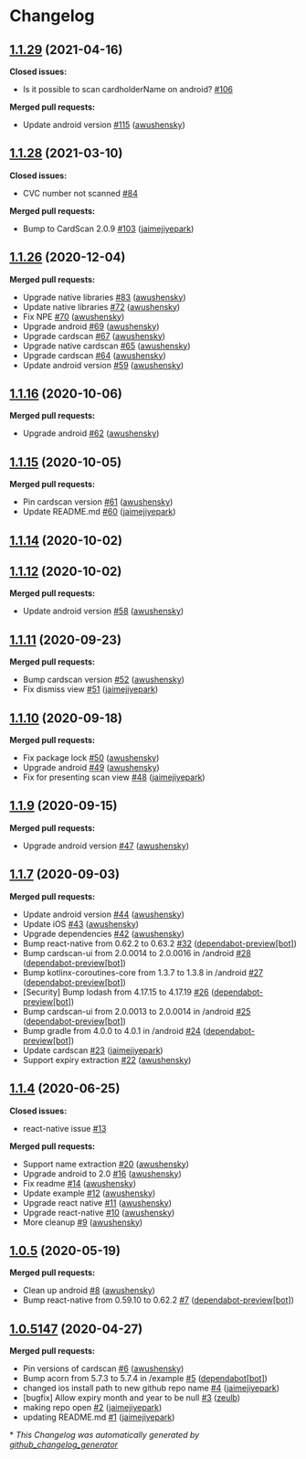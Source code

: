 # Changelog

## [1.1.29](https://github.com/getbouncer/react-native-cardscan/tree/1.1.29) (2021-04-16)

**Closed issues:**

- Is it possible to scan cardholderName on android? [\#106](https://github.com/getbouncer/react-native-cardscan/issues/106)

**Merged pull requests:**

- Update android version [\#115](https://github.com/getbouncer/react-native-cardscan/pull/115) ([awushensky](https://github.com/awushensky))

## [1.1.28](https://github.com/getbouncer/react-native-cardscan/tree/1.1.28) (2021-03-10)

**Closed issues:**

- CVC number not scanned [\#84](https://github.com/getbouncer/react-native-cardscan/issues/84)

**Merged pull requests:**

- Bump to CardScan 2.0.9 [\#103](https://github.com/getbouncer/react-native-cardscan/pull/103) ([jaimejiyepark](https://github.com/jaimejiyepark))

## [1.1.26](https://github.com/getbouncer/react-native-cardscan/tree/1.1.26) (2020-12-04)

**Merged pull requests:**

- Upgrade native libraries [\#83](https://github.com/getbouncer/react-native-cardscan/pull/83) ([awushensky](https://github.com/awushensky))
- Update native libraries [\#72](https://github.com/getbouncer/react-native-cardscan/pull/72) ([awushensky](https://github.com/awushensky))
- Fix NPE [\#70](https://github.com/getbouncer/react-native-cardscan/pull/70) ([awushensky](https://github.com/awushensky))
- Upgrade android [\#69](https://github.com/getbouncer/react-native-cardscan/pull/69) ([awushensky](https://github.com/awushensky))
- Upgrade cardscan [\#67](https://github.com/getbouncer/react-native-cardscan/pull/67) ([awushensky](https://github.com/awushensky))
- Upgrade native cardscan [\#65](https://github.com/getbouncer/react-native-cardscan/pull/65) ([awushensky](https://github.com/awushensky))
- Upgrade cardscan [\#64](https://github.com/getbouncer/react-native-cardscan/pull/64) ([awushensky](https://github.com/awushensky))
- Update android version [\#59](https://github.com/getbouncer/react-native-cardscan/pull/59) ([awushensky](https://github.com/awushensky))

## [1.1.16](https://github.com/getbouncer/react-native-cardscan/tree/1.1.16) (2020-10-06)

**Merged pull requests:**

- Upgrade android [\#62](https://github.com/getbouncer/react-native-cardscan/pull/62) ([awushensky](https://github.com/awushensky))

## [1.1.15](https://github.com/getbouncer/react-native-cardscan/tree/1.1.15) (2020-10-05)

**Merged pull requests:**

- Pin cardscan version [\#61](https://github.com/getbouncer/react-native-cardscan/pull/61) ([awushensky](https://github.com/awushensky))
- Update README.md [\#60](https://github.com/getbouncer/react-native-cardscan/pull/60) ([jaimejiyepark](https://github.com/jaimejiyepark))

## [1.1.14](https://github.com/getbouncer/react-native-cardscan/tree/1.1.14) (2020-10-02)

## [1.1.12](https://github.com/getbouncer/react-native-cardscan/tree/1.1.12) (2020-10-02)

**Merged pull requests:**

- Update android version [\#58](https://github.com/getbouncer/react-native-cardscan/pull/58) ([awushensky](https://github.com/awushensky))

## [1.1.11](https://github.com/getbouncer/react-native-cardscan/tree/1.1.11) (2020-09-23)

**Merged pull requests:**

- Bump cardscan version [\#52](https://github.com/getbouncer/react-native-cardscan/pull/52) ([awushensky](https://github.com/awushensky))
- Fix dismiss view [\#51](https://github.com/getbouncer/react-native-cardscan/pull/51) ([jaimejiyepark](https://github.com/jaimejiyepark))

## [1.1.10](https://github.com/getbouncer/react-native-cardscan/tree/1.1.10) (2020-09-18)

**Merged pull requests:**

- Fix package lock [\#50](https://github.com/getbouncer/react-native-cardscan/pull/50) ([awushensky](https://github.com/awushensky))
- Upgrade android [\#49](https://github.com/getbouncer/react-native-cardscan/pull/49) ([awushensky](https://github.com/awushensky))
- Fix for presenting scan view [\#48](https://github.com/getbouncer/react-native-cardscan/pull/48) ([jaimejiyepark](https://github.com/jaimejiyepark))

## [1.1.9](https://github.com/getbouncer/react-native-cardscan/tree/1.1.9) (2020-09-15)

**Merged pull requests:**

- Upgrade android version [\#47](https://github.com/getbouncer/react-native-cardscan/pull/47) ([awushensky](https://github.com/awushensky))

## [1.1.7](https://github.com/getbouncer/react-native-cardscan/tree/1.1.7) (2020-09-03)

**Merged pull requests:**

- Update android version [\#44](https://github.com/getbouncer/react-native-cardscan/pull/44) ([awushensky](https://github.com/awushensky))
- Update iOS [\#43](https://github.com/getbouncer/react-native-cardscan/pull/43) ([awushensky](https://github.com/awushensky))
- Upgrade dependencies [\#42](https://github.com/getbouncer/react-native-cardscan/pull/42) ([awushensky](https://github.com/awushensky))
- Bump react-native from 0.62.2 to 0.63.2 [\#32](https://github.com/getbouncer/react-native-cardscan/pull/32) ([dependabot-preview[bot]](https://github.com/apps/dependabot-preview))
- Bump cardscan-ui from 2.0.0014 to 2.0.0016 in /android [\#28](https://github.com/getbouncer/react-native-cardscan/pull/28) ([dependabot-preview[bot]](https://github.com/apps/dependabot-preview))
- Bump kotlinx-coroutines-core from 1.3.7 to 1.3.8 in /android [\#27](https://github.com/getbouncer/react-native-cardscan/pull/27) ([dependabot-preview[bot]](https://github.com/apps/dependabot-preview))
- \[Security\] Bump lodash from 4.17.15 to 4.17.19 [\#26](https://github.com/getbouncer/react-native-cardscan/pull/26) ([dependabot-preview[bot]](https://github.com/apps/dependabot-preview))
- Bump cardscan-ui from 2.0.0013 to 2.0.0014 in /android [\#25](https://github.com/getbouncer/react-native-cardscan/pull/25) ([dependabot-preview[bot]](https://github.com/apps/dependabot-preview))
- Bump gradle from 4.0.0 to 4.0.1 in /android [\#24](https://github.com/getbouncer/react-native-cardscan/pull/24) ([dependabot-preview[bot]](https://github.com/apps/dependabot-preview))
- Update cardscan [\#23](https://github.com/getbouncer/react-native-cardscan/pull/23) ([jaimejiyepark](https://github.com/jaimejiyepark))
- Support expiry extraction [\#22](https://github.com/getbouncer/react-native-cardscan/pull/22) ([awushensky](https://github.com/awushensky))

## [1.1.4](https://github.com/getbouncer/react-native-cardscan/tree/1.1.4) (2020-06-25)

**Closed issues:**

- react-native issue [\#13](https://github.com/getbouncer/react-native-cardscan/issues/13)

**Merged pull requests:**

- Support name extraction [\#20](https://github.com/getbouncer/react-native-cardscan/pull/20) ([awushensky](https://github.com/awushensky))
- Upgrade android to 2.0 [\#16](https://github.com/getbouncer/react-native-cardscan/pull/16) ([awushensky](https://github.com/awushensky))
- Fix readme [\#14](https://github.com/getbouncer/react-native-cardscan/pull/14) ([awushensky](https://github.com/awushensky))
- Update example [\#12](https://github.com/getbouncer/react-native-cardscan/pull/12) ([awushensky](https://github.com/awushensky))
- Upgrade react native [\#11](https://github.com/getbouncer/react-native-cardscan/pull/11) ([awushensky](https://github.com/awushensky))
- Upgrade react-native [\#10](https://github.com/getbouncer/react-native-cardscan/pull/10) ([awushensky](https://github.com/awushensky))
- More cleanup [\#9](https://github.com/getbouncer/react-native-cardscan/pull/9) ([awushensky](https://github.com/awushensky))

## [1.0.5](https://github.com/getbouncer/react-native-cardscan/tree/1.0.5) (2020-05-19)

**Merged pull requests:**

- Clean up android [\#8](https://github.com/getbouncer/react-native-cardscan/pull/8) ([awushensky](https://github.com/awushensky))
- Bump react-native from 0.59.10 to 0.62.2 [\#7](https://github.com/getbouncer/react-native-cardscan/pull/7) ([dependabot-preview[bot]](https://github.com/apps/dependabot-preview))

## [1.0.5147](https://github.com/getbouncer/react-native-cardscan/tree/1.0.5147) (2020-04-27)

**Merged pull requests:**

- Pin versions of cardscan [\#6](https://github.com/getbouncer/react-native-cardscan/pull/6) ([awushensky](https://github.com/awushensky))
- Bump acorn from 5.7.3 to 5.7.4 in /example [\#5](https://github.com/getbouncer/react-native-cardscan/pull/5) ([dependabot[bot]](https://github.com/apps/dependabot))
- changed ios install path to new github repo name [\#4](https://github.com/getbouncer/react-native-cardscan/pull/4) ([jaimejiyepark](https://github.com/jaimejiyepark))
- \[bugfix\] Allow expiry month and year to be null [\#3](https://github.com/getbouncer/react-native-cardscan/pull/3) ([zeulb](https://github.com/zeulb))
- making repo open [\#2](https://github.com/getbouncer/react-native-cardscan/pull/2) ([jaimejiyepark](https://github.com/jaimejiyepark))
- updating README.md [\#1](https://github.com/getbouncer/react-native-cardscan/pull/1) ([jaimejiyepark](https://github.com/jaimejiyepark))



\* *This Changelog was automatically generated by [github_changelog_generator](https://github.com/github-changelog-generator/github-changelog-generator)*
